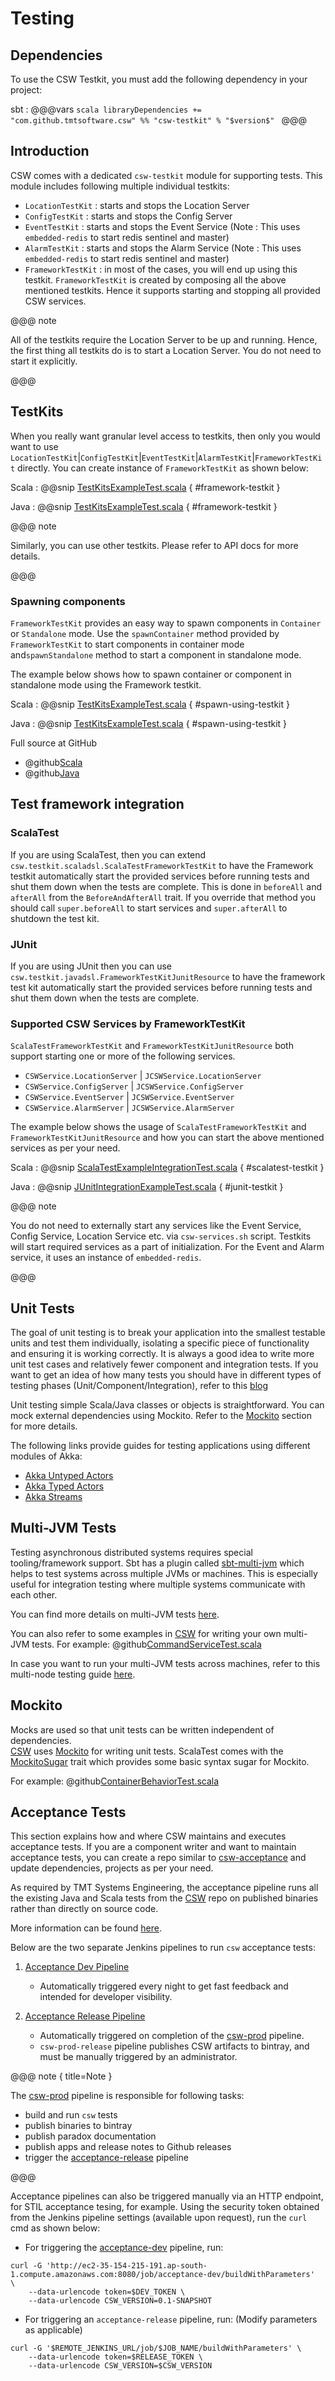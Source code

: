 # Testing

## Dependencies

To use the CSW Testkit, you must add the following dependency in your project:

sbt
:   @@@vars
    ```scala
    libraryDependencies += "com.github.tmtsoftware.csw" %% "csw-testkit" % "$version$"
    ```
    @@@

## Introduction

CSW comes with a dedicated `csw-testkit` module for supporting tests. This module includes following multiple individual testkits:
 
 - `LocationTestKit` : starts and stops the Location Server
 - `ConfigTestKit` : starts and stops the Config Server
 - `EventTestKit` : starts and stops the Event Service (Note : This uses `embedded-redis` to start redis sentinel and master) 
 - `AlarmTestKit` : starts and stops the Alarm Service (Note : This uses `embedded-redis` to start redis sentinel and master)
 - `FrameworkTestKit` : in most of the cases, you will end up using this testkit. `FrameworkTestKit` is created by composing all the above mentioned testkits.
    Hence it supports starting and stopping all provided CSW services. 
    
@@@ note

All of the testkits require the Location Server to be up and running. Hence, the first thing all testkits do is to start a Location Server.
You do not need to start it explicitly.

@@@

## TestKits

When you really want granular level access to testkits, then only you would want to use `LocationTestKit`|`ConfigTestKit`|`EventTestKit`|`AlarmTestKit`|`FrameworkTestKit` directly.
You can create instance of `FrameworkTestKit` as shown below:

Scala
:   @@snip [TestKitsExampleTest.scala](../../../../examples/src/test/scala/example/teskit/TestKitsExampleTest.scala) { #framework-testkit }

Java
:   @@snip [TestKitsExampleTest.scala](../../../../examples/src/test/java/example/testkit/JTestKitsExampleTest.java) { #framework-testkit }

@@@ note

Similarly, you can use other testkits. Please refer to API docs for more details.

@@@

### Spawning components

`FrameworkTestKit` provides an easy way to spawn components in `Container` or `Standalone` mode.
Use the `spawnContainer` method provided by `FrameworkTestKit` to start components in container mode and`spawnStandalone` method to start a component in standalone mode.

The example below shows how to spawn container or component in standalone mode using the Framework testkit.

Scala
:   @@snip [TestKitsExampleTest.scala](../../../../examples/src/test/scala/example/teskit/TestKitsExampleTest.scala) { #spawn-using-testkit }

Java
:   @@snip [TestKitsExampleTest.scala](../../../../examples/src/test/java/example/testkit/JTestKitsExampleTest.java) { #spawn-using-testkit }

Full source at GitHub

* @github[Scala](/examples/src/test/scala/example/teskit/TestKitsExampleTest.scala)
* @github[Java](/examples/src/test/java/example/testkit/JTestKitsExampleTest.java)

## Test framework integration

### ScalaTest
If you are using ScalaTest, then you can extend `csw.testkit.scaladsl.ScalaTestFrameworkTestKit` to have the Framework testkit automatically start the provided services before running tests and shut them down when the tests are complete. 
This is done in `beforeAll` and `afterAll` from the `BeforeAndAfterAll` trait. If you override that method you should call `super.beforeAll` to start services and `super.afterAll` to shutdown the test kit.

### JUnit
If you are using JUnit then you can use `csw.testkit.javadsl.FrameworkTestKitJunitResource` to have the framework test kit automatically start the provided services before running tests and shut them down when the tests are complete.

### Supported CSW Services by FrameworkTestKit

`ScalaTestFrameworkTestKit` and `FrameworkTestKitJunitResource` both support starting one or more of the following services.

- `CSWService.LocationServer` | `JCSWService.LocationServer` 
- `CSWService.ConfigServer`   | `JCSWService.ConfigServer`   
- `CSWService.EventServer`    | `JCSWService.EventServer`    
- `CSWService.AlarmServer`    | `JCSWService.AlarmServer`    

The example below shows the usage of `ScalaTestFrameworkTestKit` and `FrameworkTestKitJunitResource` and how you can start the above mentioned services as per your need.

Scala
:   @@snip [ScalaTestExampleIntegrationTest.scala](../../../../examples/src/test/scala/example/teskit/ScalaTestIntegrationExampleTest.scala) { #scalatest-testkit }

Java
:   @@snip [JUnitIntegrationExampleTest.scala](../../../../examples/src/test/java/example/testkit/JUnitIntegrationExampleTest.java) { #junit-testkit }

@@@ note

You do not need to externally start any services like the Event Service, Config Service, Location Service etc. via `csw-services.sh` script.
Testkits will start required services as a part of initialization. For the Event and Alarm service, it uses an instance of `embedded-redis`. 

@@@

## Unit Tests

The goal of unit testing is to break your application into the smallest testable units and test them individually, isolating 
a specific piece of functionality and ensuring it is working correctly. 
It is always a good idea to write more unit test cases and relatively fewer component and integration tests.
If you want to get an idea of how many tests you should have in different types of testing phases (Unit/Component/Integration), refer to this [blog](https://martinfowler.com/articles/practical-test-pyramid.html)

Unit testing simple Scala/Java classes or objects is straightforward. You can mock external dependencies using Mockito. Refer to the [Mockito](#mockito) section for more details. 

The following links provide guides for testing applications using different modules of Akka:

- [Akka Untyped Actors](https://doc.akka.io/docs/akka/current/testing.html)
- [Akka Typed Actors](https://doc.akka.io/docs/akka/current/typed/testing.html)
- [Akka Streams](https://doc.akka.io/docs/akka/current/scala/stream/stream-testkit.html)

## Multi-JVM Tests

Testing asynchronous distributed systems requires special tooling/framework support. 
Sbt has a plugin called [sbt-multi-jvm](https://github.com/sbt/sbt-multi-jvm) which helps to test systems across multiple JVMs or machines.
This is especially useful for integration testing where multiple systems communicate with each other.

You can find more details on multi-JVM tests [here](https://doc.akka.io/docs/akka/current/multi-jvm-testing.html).

You can also refer to some examples in [CSW](https://github.com/tmtsoftware/csw) for writing your own multi-JVM tests. For example: @github[CommandServiceTest.scala](/csw-framework/src/multi-jvm/scala/csw/framework/command/CommandServiceTest.scala)  

In case you want to run your multi-JVM tests across machines, refer to this multi-node testing guide [here](https://doc.akka.io/docs/akka/current/multi-node-testing.html). 

## Mockito

Mocks are used so that unit tests can be written independent of dependencies.  
[CSW](https://github.com/tmtsoftware/csw) uses [Mockito](http://site.mockito.org/) for writing unit tests.
ScalaTest comes with the [MockitoSugar](http://www.scalatest.org/user_guide/testing_with_mock_objects#mockito) trait which provides some basic syntax sugar for Mockito.

For example: @github[ContainerBehaviorTest.scala](/csw-framework/src/test/scala/csw/framework/internal/container/ContainerBehaviorTest.scala)

## Acceptance Tests

This section explains how and where CSW maintains and executes acceptance tests. 
If you are a component writer and want to maintain acceptance tests, you can create a repo similar to [csw-acceptance](https://github.com/tmtsoftware/csw-acceptance) and update dependencies, projects as per your need. 

As required by TMT Systems Engineering, the acceptance pipeline runs all the existing Java and Scala tests from the [CSW](https://github.com/tmtsoftware/csw) repo on published binaries rather than directly on source code.

More information can be found [here](https://github.com/tmtsoftware/csw-acceptance/blob/master/README.md).

Below are the two separate Jenkins pipelines to run `csw` acceptance tests:

1. [Acceptance Dev Pipeline](http://ec2-35-154-215-191.ap-south-1.compute.amazonaws.com:8080/job/acceptance-dev-nightly-build/)
    - Automatically triggered every night to get fast feedback and intended for developer visibility.
    
2. [Acceptance Release Pipeline](http://ec2-35-154-215-191.ap-south-1.compute.amazonaws.com:8080/job/acceptance-release/)
    - Automatically triggered on completion of the [csw-prod](http://ec2-35-154-215-191.ap-south-1.compute.amazonaws.com:8080/job/csw-prod/) pipeline.
    - `csw-prod-release` pipeline publishes CSW artifacts to bintray, and must be manually triggered by an administrator.

@@@ note { title=Note }

The [csw-prod](http://ec2-35-154-215-191.ap-south-1.compute.amazonaws.com:8080/job/csw-prod/) pipeline is responsible for following tasks:

- build and run `csw` tests
- publish binaries to bintray
- publish paradox documentation
- publish apps and release notes to Github releases
- trigger the [acceptance-release](http://ec2-35-154-215-191.ap-south-1.compute.amazonaws.com:8080/job/acceptance-release/) pipeline 

@@@

Acceptance pipelines can also be triggered manually via an HTTP endpoint, for STIL acceptance tesing, for example. 
Using the security token obtained from the Jenkins pipeline settings (available upon request), run the `curl` cmd as shown below:

- For triggering the [acceptance-dev](http://ec2-35-154-215-191.ap-south-1.compute.amazonaws.com:8080/job/acceptance-dev-nightly-build/) pipeline, run:

```
curl -G 'http://ec2-35-154-215-191.ap-south-1.compute.amazonaws.com:8080/job/acceptance-dev/buildWithParameters'  \
    --data-urlencode token=$DEV_TOKEN \
    --data-urlencode CSW_VERSION=0.1-SNAPSHOT
```

- For triggering an `acceptance-release` pipeline, run: (Modify parameters as applicable)

```
curl -G '$REMOTE_JENKINS_URL/job/$JOB_NAME/buildWithParameters' \
    --data-urlencode token=$RELEASE_TOKEN \
    --data-urlencode CSW_VERSION=$CSW_VERSION
```
